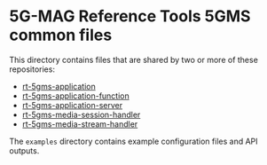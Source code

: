 # 5G-MAG Reference Tools 5GMS common files

This directory contains files that are shared by two or more of these repositories:
- [rt-5gms-application](https://github.com/5G-MAG/rt-5gms-application)
- [rt-5gms-application-function](https://github.com/5G-MAG/rt-5gms-application-function)
- [rt-5gms-application-server](https://github.com/5G-MAG/rt-5gms-application-server)
- [rt-5gms-media-session-handler](https://github.com/5G-MAG/rt-5gms-media-session-handler)
- [rt-5gms-media-stream-handler](https://github.com/5G-MAG/rt-5gms-media-stream-handler)

The `examples` directory contains example configuration files and API outputs.
